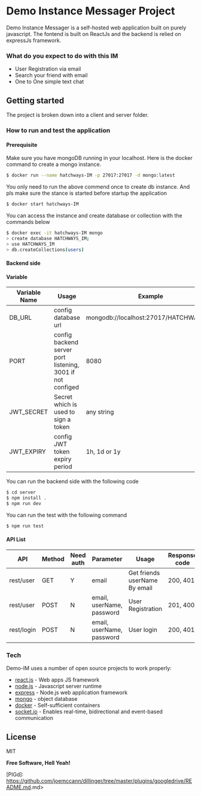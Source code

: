 # Demo Instance Messager Project

Demo Instance Messager is a self-hosted web application built on purely javascript. The fontend is built on ReactJs and the backend is relied on expressJs framework.

### What do you expect to do with this IM
  - User Registration via email
  - Search your friend with email
  - One to One simple text chat

## Getting started

The project is broken down into a client and server folder.

### How to run and test the application
#### Prerequisite
Make sure you have mongoDB running in your localhost. Here is the docker command to create a mongo instance.
```sh
$ docker run --name hatchways-IM -p 27017:27017 -d mongo:latest
```
You only need to run the above commend once to create db instance. And pls make sure the stance is started before startup the application
```sh
$ docker start hatchways-IM
```
You can access the instance and create database or collection with the commands below
```sh
$ docker exec -it hatchways-IM mongo
> create database HATCHWAYS_IM;
> use HATCHWAYS_IM
> db.createCollections(users)
```

#### Backend side
#### Variable
| Variable Name | Usage | Example |
| ------ | ------ | ------ |
| DB_URL | config database url | mongodb://localhost:27017/HATCHWAYS_IM |
| PORT | config backend server port listening, 3001 if not configed | 8080 |
| JWT_SECRET | Secret which is used to sign a token | any string |
| JWT_EXPIRY | config JWT token expiry period | 1h, 1d or 1y |

You can run the backend side with the following code
```sh
$ cd server
$ npm install .
$ npm run dev
```
You can run the test with the following command
```sh
$ npm run test
```

#### API List

| API | Method | Need auth | Parameter | Usage | Response code | Response Body |
| ------ | ------ | ------ | ------ | ------ | ------ | ------ |
|rest/user| GET | Y | email | Get friends userName By email | 200, 401 | userName
|rest/user| POST | N | email, userName, password | User Registration | 201, 400 | jwt token |
|rest/login| POST | N | email, userName, password | User login | 200, 401 | jwt token |


### Tech

Demo-IM uses a number of open source projects to work properly:

* [react.js] - Web apps JS framework
* [node.js] - Javascript server runtime
* [express] - Node.js web application framework
* [mongo] - object database
* [docker] - Self-sufficient containers
* [socket.io] - Enables real-time, bidirectional and event-based communication

License
----

MIT


**Free Software, Hell Yeah!**

[//]: # (These are reference links used in the body of this note and get stripped out when the markdown processor does its job. There is no need to format nicely because it shouldn't be seen. Thanks SO - http://stackoverflow.com/questions/4823468/store-comments-in-markdown-syntax)


   [React.js]: <https://github.com/joemccann/dillinger>
   [git-repo-url]: <https://github.com/joemccann/dillinger.git>
   [node.js]: <http://nodejs.org>
   [express]: <http://expressjs.com>
   [socket.io]: <https://socket.io>
   [docker]: <https://www.docker.com>
   [mongo]: <https://www.mongodb.com/2>

   [PlDb]: <https://github.com/joemccann/dillinger/tree/master/plugins/dropbox/README.md>
   [PlGh]: <https://github.com/joemccann/dillinger/tree/master/plugins/github/README.md>
   [PlGd]: <https://github.com/joemccann/dillinger/tree/master/plugins/googledrive/README.md>.md>
